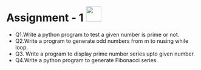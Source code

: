 # Assignment - 1 <img src="https://media2.giphy.com/media/2Zsyf93bPW8e0a2zhX/giphy.gif?cid=ecf05e47ie8pa745kabrukj8cjf0rl784s3nav1wzteon6vx&rid=giphy.gif&ct=s" width=40px>

- Q1.Write a python program to test a given number is prime or not.
- Q2.Write a program to generate odd numbers from m to nusing while loop.
- Q3. Write a program to display prime number series upto given number. 
- Q4.Write a python program to generate Fibonacci series.
